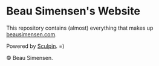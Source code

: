 Beau Simensen's Website
=======================

This repository contains (almost) everything that makes up [beausimensen.com](http://beausimensen.com/).

Powered by [Sculpin](https://github.com/sculpin/sculpin). =)

&copy; Beau Simensen.
